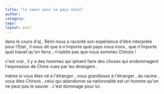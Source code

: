 ```yaml
---
title: "le coeur pour le pays natal"
author:
category: 
tags: 
layout: post
---
```

dans le cours d'aj , Rémi nous a raconté son expérience d'être interprète pour l'Etat , il nous dit que à n'importe quel pays nous irons , que n'importe quel travail qu'on ferra , n'oublie pas que nous sommes Chinois ! 

c'est vrai , il y a des hommes qui qiment faire des choses qui endommagent l'expression de Chine vues par les étrangers . 

même si vous êtes né à l'étranger , vous grandissez à l'étranger , du racine , vous êtes Chinois , celui qui abandonne sa nationnalité est un homme qu'on ne peut pas le sauver . c'est dommage pour lui . 

